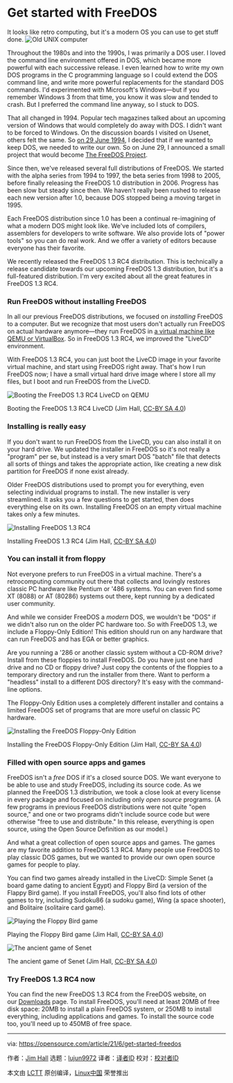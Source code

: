 [#]: subject: (Get started with FreeDOS)
[#]: via: (https://opensource.com/article/21/6/get-started-freedos)
[#]: author: (Jim Hall https://opensource.com/users/jim-hall)
[#]: collector: (lujun9972)
[#]: translator: (geekpi)
[#]: reviewer: ( )
[#]: publisher: ( )
[#]: url: ( )

Get started with FreeDOS
======
It looks like retro computing, but it's a modern OS you can use to get
stuff done.
![Old UNIX computer][1]

Throughout the 1980s and into the 1990s, I was primarily a DOS user. I loved the command line environment offered in DOS, which became more powerful with each successive release. I even learned how to write my own DOS programs in the C programming language so I could extend the DOS command line, and write more powerful replacements for the standard DOS commands. I'd experimented with Microsoft's Windows—but if you remember Windows 3 from that time, you know it was slow and tended to crash. But I preferred the command line anyway, so I stuck to DOS.

That all changed in 1994. Popular tech magazines talked about an upcoming version of Windows that would completely do away with DOS. I didn't want to be forced to Windows. On the discussion boards I visited on Usenet, others felt the same. So [on 29 June 1994][2], I decided that if we wanted to keep DOS, we needed to write our own. So on June 29, I announced a small project that would become [The FreeDOS Project][3].

Since then, we've released several full distributions of FreeDOS. We started with the alpha series from 1994 to 1997, the beta series from 1998 to 2005, before finally releasing the FreeDOS 1.0 distribution in 2006. Progress has been slow but steady since then. We haven't really been rushed to release each new version after 1.0, because DOS stopped being a moving target in 1995.

Each FreeDOS distribution since 1.0 has been a continual re-imagining of what a modern DOS might look like. We've included lots of compilers, assemblers for developers to write software. We also provide lots of "power tools" so you can do real work. And we offer a variety of editors because everyone has their favorite.

We recently released the FreeDOS 1.3 RC4 distribution. This is technically a release candidate towards our upcoming FreeDOS 1.3 distribution, but it's a full-featured distribution. I'm very excited about all the great features in FreeDOS 1.3 RC4.

### Run FreeDOS without installing FreeDOS

In all our previous FreeDOS distributions, we focused on _installing_ FreeDOS to a computer. But we recognize that most users don't actually run FreeDOS on actual hardware anymore—they run FreeDOS in [a virtual machine like QEMU or VirtualBox][4]. So in FreeDOS 1.3 RC4, we improved the "LiveCD" environment.

With FreeDOS 1.3 RC4, you can just boot the LiveCD image in your favorite virtual machine, and start using FreeDOS right away. That's how I run FreeDOS now; I have a small virtual hard drive image where I store all my files, but I boot and run FreeDOS from the LiveCD.

![Booting the FreeDOS 1.3 RC4 LiveCD on QEMU][5]

Booting the FreeDOS 1.3 RC4 LiveCD (Jim Hall, [CC-BY SA 4.0][6])

### Installing is really easy

If you don't want to run FreeDOS from the LiveCD, you can also install it on your hard drive. We updated the installer in FreeDOS so it's not really a "program" per se, but instead is a very smart DOS "batch" file that detects all sorts of things and takes the appropriate action, like creating a new disk partition for FreeDOS if none exist already.

Older FreeDOS distributions used to prompt you for everything, even selecting individual programs to install. The new installer is very streamlined. It asks you a few questions to get started, then does everything else on its own. Installing FreeDOS on an empty virtual machine takes only a few minutes.

![Installing FreeDOS 1.3 RC4][7]

Installing FreeDOS 1.3 RC4 (Jim Hall, [CC-BY SA 4.0][6])

### You can install it from floppy

Not everyone prefers to run FreeDOS in a virtual machine. There's a retrocomputing community out there that collects and lovingly restores classic PC hardware like Pentium or '486 systems. You can even find some XT (8088) or AT (80286) systems out there, kept running by a dedicated user community.

And while we consider FreeDOS a _modern_ DOS, we wouldn't be "DOS" if we didn't also run on the older PC hardware too. So with FreeDOS 1.3, we include a Floppy-Only Edition! This edition should run on any hardware that can run FreeDOS and has EGA or better graphics.

Are you running a '286 or another classic system without a CD-ROM drive? Install from these floppies to install FreeDOS. Do you have just one hard drive and no CD or floppy drive? Just copy the contents of the floppies to a temporary directory and run the installer from there. Want to perform a "headless" install to a different DOS directory? It's easy with the command-line options.

The Floppy-Only Edition uses a completely different installer and contains a limited FreeDOS set of programs that are more useful on classic PC hardware.

![Installing the FreeDOS Floppy-Only Edition][8]

Installing the FreeDOS Floppy-Only Edition (Jim Hall, [CC-BY SA 4.0][6])

### Filled with open source apps and games

FreeDOS isn't a _free_ DOS if it's a closed source DOS. We want everyone to be able to use and study FreeDOS, including its source code. As we planned the FreeDOS 1.3 distribution, we took a close look at every license in every package and focused on including only _open source_ programs. (A few programs in previous FreeDOS distributions were not quite "open source," and one or two programs didn't include source code but were otherwise "free to use and distribute." In this release, everything is open source, using the Open Source Definition as our model.)

And what a great collection of open source apps and games. The games are my favorite addition to FreeDOS 1.3 RC4. Many people use FreeDOS to play classic DOS games, but we wanted to provide our own open source games for people to play.

You can find two games already installed in the LiveCD: Simple Senet (a board game dating to ancient Egypt) and Floppy Bird (a version of the Flappy Bird game). If you install FreeDOS, you'll also find lots of other games to try, including Sudoku86 (a sudoku game), Wing (a space shooter), and Bolitaire (solitaire card game).

![Playing the Floppy Bird game][9]

Playing the Floppy Bird game (Jim Hall, [CC-BY SA 4.0][6])

![The ancient game of Senet][10]

The ancient game of Senet (Jim Hall, [CC-BY SA 4.0][6])

### Try FreeDOS 1.3 RC4 now

You can find the new FreeDOS 1.3 RC4 from the FreeDOS website, on our [Downloads][11] page. To install FreeDOS, you'll need at least 20MB of free disk space: 20MB to install a plain FreeDOS system, or 250MB to install everything, including applications and games. To install the source code too, you'll need up to 450MB of free space.

--------------------------------------------------------------------------------

via: https://opensource.com/article/21/6/get-started-freedos

作者：[Jim Hall][a]
选题：[lujun9972][b]
译者：[译者ID](https://github.com/译者ID)
校对：[校对者ID](https://github.com/校对者ID)

本文由 [LCTT](https://github.com/LCTT/TranslateProject) 原创编译，[Linux中国](https://linux.cn/) 荣誉推出

[a]: https://opensource.com/users/jim-hall
[b]: https://github.com/lujun9972
[1]: https://opensource.com/sites/default/files/styles/image-full-size/public/lead-images/retro_old_unix_computer.png?itok=SYAb2xoW (Old UNIX computer)
[2]: https://groups.google.com/g/comp.os.msdos.apps/c/oQmT4ETcSzU/m/O1HR8PE2u-EJ
[3]: https://www.freedos.org/
[4]: https://opensource.com/article/20/8/virt-tools
[5]: https://opensource.com/sites/default/files/freedos-livecd.png (Booting the FreeDOS 1.3 RC4 LiveCD)
[6]: https://creativecommons.org/licenses/by-sa/4.0/
[7]: https://opensource.com/sites/default/files/install6.png (Installing FreeDOS 1.3 RC4)
[8]: https://opensource.com/sites/default/files/freedos-floppy.png (Installing the FreeDOS Floppy-Only Edition)
[9]: https://opensource.com/sites/default/files/floppy-bird.png (Playing the Floppy Bird game)
[10]: https://opensource.com/sites/default/files/simple-senet.png (The ancient game of Senet)
[11]: https://www.freedos.org/download/
